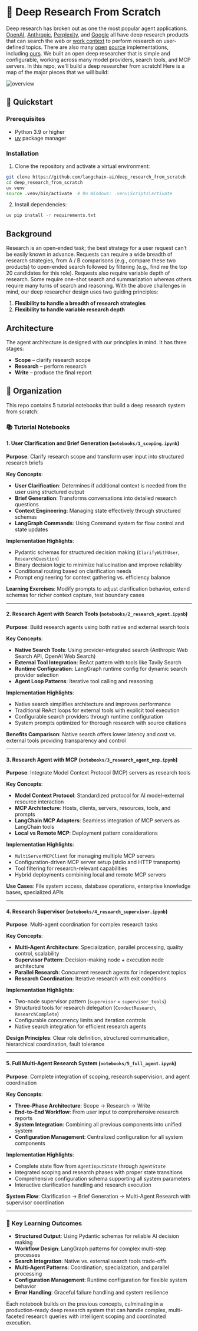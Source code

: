 # 🧱 Deep Research From Scratch 

Deep research has broken out as one the most popular agent applications. [OpenAI](https://openai.com/index/introducing-deep-research/), [Anthropic](https://www.anthropic.com/engineering/built-multi-agent-research-system), [Perplexity](https://www.perplexity.ai/hub/blog/introducing-perplexity-deep-research), and [Google](https://gemini.google/overview/deep-research/?hl=en) all have deep research products that can search the web or [work context](https://www.anthropic.com/news/research) to perform research on user-defined topics. There are also many [open](https://huggingface.co/blog/open-deep-research) [source](https://github.com/google-gemini/gemini-fullstack-langgraph-quickstart) implementations, including [ours](https://github.com/langchain-ai/open_deep_research). We built an open deep researcher that is simple and configurable, working across many model providers, search tools, and MCP servers. In this repo, we'll build a deep researcher from scratch! Here is a map of the major pieces that we will build:

![overview](https://github.com/user-attachments/assets/b71727bd-0094-40c4-af5e-87cdb02123b4)

## 🚀 Quickstart 

### Prerequisites
- Python 3.9 or higher
- [uv](https://docs.astral.sh/uv/) package manager

### Installation
1. Clone the repository and activate a virtual environment:
```bash
git clone https://github.com/langchain-ai/deep_research_from_scratch
cd deep_research_from_scratch
uv venv
source .venv/bin/activate  # On Windows: .venv\Scripts\activate
```

2. Install dependencies:
```bash
uv pip install -r requirements.txt
```

## Background 

Research is an open‑ended task; the best strategy for a user request can’t be easily known in advance. Requests can require a wide breadth of research strategies, from A / B comparisons (e.g., compare these two products) to open-ended search followed by filtering (e.g., find me the top 20 candidates for this role). Requests also require variable depth of research. Some require one-shot search and summarization whereas others require many turns of search and reasoning. With the above challenges in mind, our deep researcher design uses two guiding principles:

1. **Flexibility to handle a breadth of research strategies** 
2. **Flexibility to handle variable research depth**

## Architecture 

The agent architecture is designed with our principles in mind. It has three stages:

- **Scope** – clarify research scope
- **Research** – perform research
- **Write** – produce the final report

## 📝 Organization 

This repo contains 5 tutorial notebooks that build a deep research system from scratch:

### 📚 Tutorial Notebooks

#### 1. User Clarification and Brief Generation (`notebooks/1_scoping.ipynb`)
**Purpose**: Clarify research scope and transform user input into structured research briefs

**Key Concepts**:
- **User Clarification**: Determines if additional context is needed from the user using structured output
- **Brief Generation**: Transforms conversations into detailed research questions
- **Context Engineering**: Managing state effectively through structured schemas
- **LangGraph Commands**: Using Command system for flow control and state updates

**Implementation Highlights**:
- Pydantic schemas for structured decision making (`ClarifyWithUser`, `ResearchQuestion`)
- Binary decision logic to minimize hallucination and improve reliability
- Conditional routing based on clarification needs
- Prompt engineering for context gathering vs. efficiency balance

**Learning Exercises**: Modify prompts to adjust clarification behavior, extend schemas for richer context capture, test boundary cases

---

#### 2. Research Agent with Search Tools (`notebooks/2_research_agent.ipynb`)
**Purpose**: Build research agents using both native and external search tools

**Key Concepts**:
- **Native Search Tools**: Using provider-integrated search (Anthropic Web Search API, OpenAI Web Search)
- **External Tool Integration**: ReAct pattern with tools like Tavily Search
- **Runtime Configuration**: LangGraph runtime config for dynamic search provider selection
- **Agent Loop Patterns**: Iterative tool calling and reasoning

**Implementation Highlights**:
- Native search simplifies architecture and improves performance
- Traditional ReAct loops for external tools with explicit tool execution
- Configurable search providers through runtime configuration
- System prompts optimized for thorough research with source citations

**Benefits Comparison**: Native search offers lower latency and cost vs. external tools providing transparency and control

---

#### 3. Research Agent with MCP (`notebooks/3_research_agent_mcp.ipynb`)
**Purpose**: Integrate Model Context Protocol (MCP) servers as research tools

**Key Concepts**:
- **Model Context Protocol**: Standardized protocol for AI model-external resource interaction
- **MCP Architecture**: Hosts, clients, servers, resources, tools, and prompts
- **LangChain MCP Adapters**: Seamless integration of MCP servers as LangChain tools
- **Local vs Remote MCP**: Deployment pattern considerations

**Implementation Highlights**:
- `MultiServerMCPClient` for managing multiple MCP servers
- Configuration-driven MCP server setup (stdio and HTTP transports)
- Tool filtering for research-relevant capabilities
- Hybrid deployments combining local and remote MCP servers

**Use Cases**: File system access, database operations, enterprise knowledge bases, specialized APIs

---

#### 4. Research Supervisor (`notebooks/4_research_supervisor.ipynb`)
**Purpose**: Multi-agent coordination for complex research tasks

**Key Concepts**:
- **Multi-Agent Architecture**: Specialization, parallel processing, quality control, scalability
- **Supervisor Pattern**: Decision-making node + execution node architecture
- **Parallel Research**: Concurrent research agents for independent topics
- **Research Coordination**: Iterative research with exit conditions

**Implementation Highlights**:
- Two-node supervisor pattern (`supervisor` + `supervisor_tools`)
- Structured tools for research delegation (`ConductResearch`, `ResearchComplete`)
- Configurable concurrency limits and iteration controls
- Native search integration for efficient research agents

**Design Principles**: Clear role definition, structured communication, hierarchical coordination, fault tolerance

---

#### 5. Full Multi-Agent Research System (`notebooks/5_full_agent.ipynb`)
**Purpose**: Complete integration of scoping, research supervision, and agent coordination

**Key Concepts**:
- **Three-Phase Architecture**: Scope → Research → Write
- **End-to-End Workflow**: From user input to comprehensive research reports
- **System Integration**: Combining all previous components into unified system
- **Configuration Management**: Centralized configuration for all system components

**Implementation Highlights**:
- Complete state flow from `AgentInputState` through `AgentState`
- Integrated scoping and research phases with proper state transitions
- Comprehensive configuration schema supporting all system parameters
- Interactive clarification handling and research execution

**System Flow**: Clarification → Brief Generation → Multi-Agent Research with supervisor coordination

---

### 🎯 Key Learning Outcomes

- **Structured Output**: Using Pydantic schemas for reliable AI decision making
- **Workflow Design**: LangGraph patterns for complex multi-step processes
- **Search Integration**: Native vs. external search tools trade-offs
- **Multi-Agent Patterns**: Coordination, specialization, and parallel processing
- **Configuration Management**: Runtime configuration for flexible system behavior
- **Error Handling**: Graceful failure handling and system resilience

Each notebook builds on the previous concepts, culminating in a production-ready deep research system that can handle complex, multi-faceted research queries with intelligent scoping and coordinated execution. 
